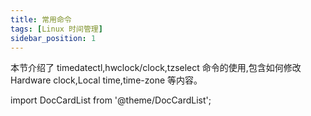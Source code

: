 ```yaml
---
title: 常用命令
tags: [Linux 时间管理]
sidebar_position: 1
---
```


本节介绍了 timedatectl,hwclock/clock,tzselect 命令的使用,包含如何修改 Hardware clock,Local time,time-zone 等内容。

import DocCardList from '@theme/DocCardList';

<DocCardList />